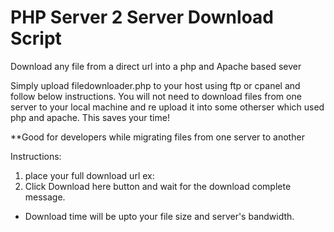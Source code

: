 # PHP Server 2 Server Download Script
Download any file from a direct url into a php and Apache based sever

Simply upload filedownloader.php to your host using ftp or cpanel and follow below instructions. You will not need to download files from one server to your local machine and re upload it into some otherser which used php and apache. This saves your time!

**Good for developers while migrating files from one server to another

Instructions:

1. place your full download url ex: 
2. Click Download here button and wait for the download complete message. 
* Download time will be upto your file size and server's bandwidth.
